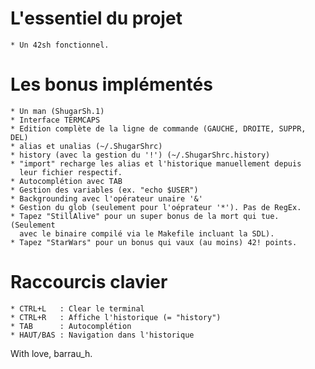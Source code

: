 # L'essentiel du projet
    * Un 42sh fonctionnel.

# Les bonus implémentés
    * Un man (ShugarSh.1)
    * Interface TERMCAPS
    * Edition complète de la ligne de commande (GAUCHE, DROITE, SUPPR, DEL)
    * alias et unalias (~/.ShugarShrc)
    * history (avec la gestion du '!') (~/.ShugarShrc.history)
    * "import" recharge les alias et l'historique manuellement depuis
      leur fichier respectif.
    * Autocomplétion avec TAB
    * Gestion des variables (ex. "echo $USER")
    * Backgrounding avec l'opérateur unaire '&'
    * Gestion du glob (seulement pour l'oéprateur '*'). Pas de RegEx.
    * Tapez "StillAlive" pour un super bonus de la mort qui tue. (Seulement
      avec le binaire compilé via le Makefile incluant la SDL).
    * Tapez "StarWars" pour un bonus qui vaux (au moins) 42! points.

# Raccourcis clavier
    * CTRL+L   : Clear le terminal
    * CTRL+R   : Affiche l'historique (= "history")
    * TAB      : Autocomplétion
    * HAUT/BAS : Navigation dans l'historique

With love,
barrau_h.
